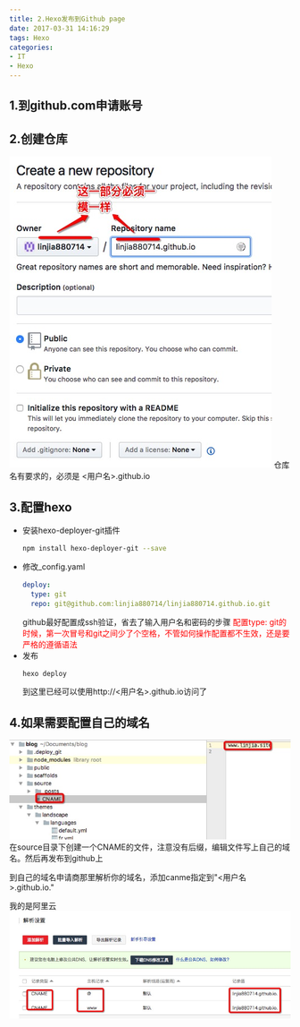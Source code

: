 ```yaml
---
title: 2.Hexo发布到Github page
date: 2017-03-31 14:16:29
tags: Hexo
categories:
- IT
- Hexo
---
```


<!-- toc -->

## 1.到github.com申请账号

## 2.创建仓库
![](2-Hexo发布到Github-page/576928CC-5ED1-49A1-9B07-349B055E11E8.png)
仓库名有要求的，必须是 <用户名>.github.io

## 3.配置hexo
* 安装hexo-deployer-git插件
  ```bash
  npm install hexo-deployer-git --save
  ```
* 修改_config.yaml
  ```yaml
  deploy:
    type: git
    repo: git@github.com:linjia880714/linjia880714.github.io.git
  ```
  github最好配置成ssh验证，省去了输入用户名和密码的步骤
  <font color=red>配置type: git的时候，第一次冒号和git之间少了个空格，不管如何操作配置都不生效，还是要严格的遵循语法</font>
* 发布
  ```bash
  hexo deploy
  ```
  到这里已经可以使用http://<用户名>.github.io访问了


## 4.如果需要配置自己的域名

![](2-Hexo发布到Github-page/99B81979-09EE-434C-A674-45DD82BDF655.png)
在source目录下创建一个CNAME的文件，注意没有后缀，编辑文件写上自己的域名。然后再发布到github上

到自己的域名申请商那里解析你的域名，添加canme指定到"<用户名>.github.io."

我的是阿里云
![](2-Hexo发布到Github-page/F82D2CC7-CF0E-4375-B90E-4A271D165B76.png)